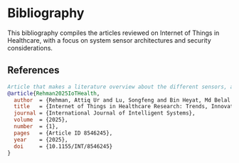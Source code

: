 # Bibliography

This bibliography compiles the articles reviewed on Internet of Things in Healthcare, with a focus on system sensor architectures and security considerations.

## References

```bibtex
Article that makes a literature overview about the different sensors, arquitectures and security concern on IoTHealth systems. 
@article{Rehman2025IoTHealth,
  author  = {Rehman, Attiq Ur and Lu, Songfeng and Bin Heyat, Md Belal and Iqbal, Muhammad Shahid and Parveen, Saba and Bin Hayat, Mohd Ammar and Akhtar, Faijan and Ashraf, Muhammad Awais and Khan, Owais and Pomary, Dustin and Sawan, Mohamad},
  title   = {Internet of Things in Healthcare Research: Trends, Innovations, Security Considerations, Challenges and Future Strategy},
  journal = {International Journal of Intelligent Systems},
  volume  = {2025},
  number  = {1},
  pages   = {Article ID 8546245},
  year    = {2025},
  doi     = {10.1155/INT/8546245}
}
```